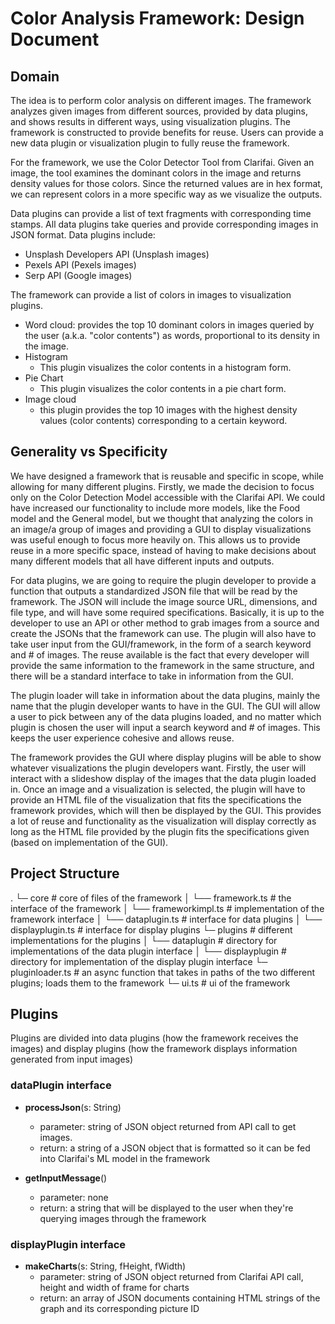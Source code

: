 # Color Analysis Framework: Design Document

## Domain

The idea is to perform color analysis on different images. The framework analyzes given images from different sources, provided by data plugins, and shows results in different ways, using visualization plugins. The framework is constructed to provide benefits for reuse. Users can provide a new data plugin or visualization plugin to fully reuse the framework.
 
For the framework, we use the Color Detector Tool from Clarifai. Given an image, the tool examines the dominant colors in the image and returns density values for those colors. Since the returned values are in hex format, we can represent colors in a more specific way as we visualize the outputs. 
 
Data plugins can provide a list of text fragments with corresponding time stamps.
All data plugins take queries and provide corresponding images in JSON format.
Data plugins  include:
- Unsplash Developers API (Unsplash images)
- Pexels API (Pexels images)
- Serp API (Google images)
 
The framework can provide a list of colors in images to visualization plugins.
- Word cloud: provides the top 10 dominant colors in images queried by the user (a.k.a. "color contents") as words, proportional to its density in the image.
- Histogram
	- This plugin visualizes the color contents in a histogram form. 
- Pie Chart
	- This plugin visualizes the color contents in a pie chart form. 
- Image cloud
	- this plugin provides the top 10 images with the highest density values (color contents) corresponding to a certain keyword. 


## Generality vs Specificity

We have designed a framework that is reusable and specific in scope, while allowing for many different plugins. Firstly, we made the decision to focus only on the Color Detection Model accessible with the Clarifai API. We could have increased our functionality to include more models, like the Food model and the General model, but we thought that analyzing the colors in an image/a group of images and providing a GUI to display visualizations was useful enough to focus more heavily on. This allows us to provide reuse in a more specific space, instead of having to make decisions about many different models that all have different inputs and outputs.

For data plugins, we are going to require the plugin developer to provide a function that outputs a standardized JSON file that will be read by the framework. The JSON will include the image source URL, dimensions, and file type, and will have some required specifications. Basically, it is up to the developer to use an API or other method to grab images from a source and create the JSONs that the framework can use. The plugin will also have to take user input from the GUI/framework, in the form of a search keyword and # of images. The reuse available is the fact that every developer will provide the same information to the framework in the same structure, and there will be a standard interface to take in information from the GUI.

The plugin loader will take in information about the data plugins, mainly the name that the plugin developer wants to have in the GUI. The GUI will allow a user to pick between any of the data plugins loaded, and no matter which plugin is chosen the user will input a search keyword and # of images. This keeps the user experience cohesive and allows reuse.

The framework provides the GUI where display plugins will be able to show whatever visualizations the plugin developers want. Firstly, the user will interact with a slideshow display of the images that the data plugin loaded in. Once an image and a visualization is selected, the plugin will have to provide an HTML file of the visualization that fits the specifications the framework provides, which will then be displayed by the GUI. This provides a lot of reuse and functionality as the visualization will display correctly as long as the HTML file provided by the plugin fits the specifications given (based on implementation of the GUI).

## Project Structure
.
└─ core							# core of files of the framework
│   └──  framework.ts			# the interface of the framework
│   └──  frameworkimpl.ts	    # implementation of the framework interface
│   └──  dataplugin.ts			# interface for data plugins
│   └──	 displayplugin.ts		# interface for display plugins
└─ plugins						# different implementations for the plugins
│   └──  dataplugin				# directory for implementations of the data plugin interface
│   └──  displayplugin			# directory for implementation of the display plugin interface
└─ pluginloader.ts				# an async function that takes in paths of the two different plugins; loads them to the framework
└─ ui.ts						# ui of the framework


## Plugins
Plugins are divided into data plugins (how the framework receives the images) and display plugins (how the framework displays information generated from input images)

### dataPlugin interface
- **processJson**(s: String)
	- parameter: string of JSON object returned from API call to get images.
	- return: a string of a JSON object that is formatted so it can be fed into Clarifai's ML model in the framework

- **getInputMessage**()
	- parameter: none
	- return: a string that will be displayed to the user when they're querying images through the framework

### displayPlugin interface
- **makeCharts**(s: String, fHeight, fWidth)
	- parameter: string of JSON object returned from Clarifai API call, height and width of frame for charts
	- return: an array of JSON documents containing HTML strings of the graph and its corresponding picture ID